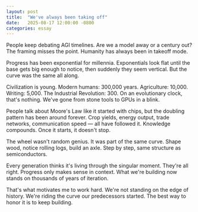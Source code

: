 ```yaml
---
layout: post
title:  "We've always been taking off"
date:   2025-08-17 12:00:00 -0800
categories: essay
---
```

People keep debating AGI timelines. Are we a model away or a century out? The framing misses the point. Humanity has always been in takeoff mode.

Progress has been exponential for millennia. Exponentials look flat until the base gets big enough to notice, then suddenly they seem vertical. But the curve was the same all along.

Civilization is young. Modern humans: 300,000 years. Agriculture: 10,000. Writing: 5,000. The Industrial Revolution: 300. On an evolutionary clock, that's nothing. We've gone from stone tools to GPUs in a blink.

People talk about Moore's Law like it started with chips, but the doubling pattern has been around forever. Crop yields, energy output, trade networks, communication speed — all have followed it. Knowledge compounds. Once it starts, it doesn't stop.

The wheel wasn't random genius. It was part of the same curve. Shape wood, notice rolling logs, build an axle. Step by step, same structure as semiconductors.

Every generation thinks it's living through the singular moment. They're all right. Progress only makes sense in context. What we're building now stands on thousands of years of iteration.

That's what motivates me to work hard. We're not standing on the edge of history. We're riding the curve our predecessors started. The best way to honor it is to keep building.

